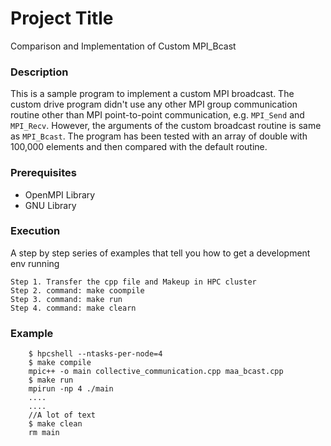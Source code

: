 # Project Title
Comparison and Implementation of Custom MPI_Bcast 

### Description
This is a sample program to implement a custom MPI broadcast. The custom drive program didn't use any other MPI group communication routine other than MPI point-to-point communication, e.g. `MPI_Send` and `MPI_Recv`. However, the arguments of the custom broadcast routine is same as `MPI_Bcast`. The program has been tested with an array of double with 100,000 elements and then compared with the default routine.

### Prerequisites

- OpenMPI Library
- GNU Library

### Execution

A step by step series of examples that tell you how to get a development env running

```
Step 1. Transfer the cpp file and Makeup in HPC cluster
Step 2. command: make coompile
Step 3. command: make run
Step 4. command: make clearn
```

### Example
```.. code-block:: console
	$ hpcshell --ntasks-per-node=4
	$ make compile
	mpic++ -o main collective_communication.cpp maa_bcast.cpp
	$ make run
	mpirun -np 4 ./main
	....
	....
	//A lot of text
	$ make clean
	rm main
```
